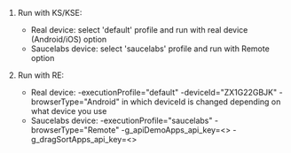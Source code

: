 
1. Run with KS/KSE: 
	- Real device: select 'default' profile and run with real device (Android/iOS) option
	- Saucelabs device: select 'saucelabs' profile and run with Remote option
	
2. Run with RE:
	- Real device: -executionProfile="default" -deviceId="ZX1G22GBJK" -browserType="Android" in which deviceId is changed depending on what device you use
	- Saucelabs device: -executionProfile="saucelabs" -browserType="Remote" -g_apiDemoApps_api_key=<> -g_dragSortApps_api_key=<>

